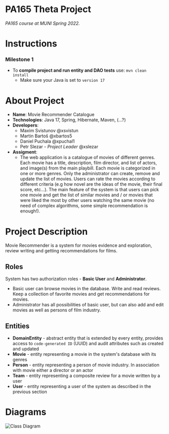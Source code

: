 # PA165 Theta Project

*PA165 course at MUNI Spring 2022.*

# Instructions

### Milestone 1

- To **compile project and run entity and DAO tests** use: `mvn clean install`
    - Make sure your Java is set to `version 17`

# About Project

- **Name**: Movie Recommender Catalogue
- **Technologies**: Java 17, Spring, Hibernate, Maven, (...?)
- **Developers**:
    - Maxim Svistunov @xsvistun
    - Martin Bartoš @xbartos5
    - Daniel Puchala @xpuchal1
    - Petr Slezar - _Project Leader_ @xslezar
- **Assigment**:
    - The web application is a catalogue of movies of different genres. Each movie has a title, description, film director, and list of actors, and image(s) from the main playbill. Each movie is categorized in one or more genres. Only the administrator can create, remove and update the list of movies. Users can rate the movies according to different criteria (e.g how novel are the ideas of the movie, their final score, etc…). The main feature of the system is that users can pick one movie and get the list of similar movies and / or movies that were liked the most by other users watching the same movie (no need of complex algorithms, some simple recommendation is enough!).


# Project Description

Movie Recommender is a system for movies evidence and exploration, review writing and getting recommendations for films.

## Roles

System has two authorization roles - **Basic User** and **Administrator**.

- Basic user can browse movies in the database. Write and read reviews. Keep a collection of favorite movies and get recommendations for movies.
- Administrator has all possibilities of basic user, but can also add and edit movies as well as persons of film industry.

## Entities

- **DomainEntity** - abstract entity that is extended by every entity, provides access to `code-generated ID` (UUID) and
  audit attributes such as created and updated
- **Movie** - entity representing a movie in the system's database with its genres
- **Person** - entity representing a person of movie industry. In association with movie either a director or an actor
- **Team** - entity representing a composite review for a movie written by a user
- **User** - entity representing a user of the system as described in the previous section

# Diagrams

![Class Diagram](https://gitlab.fi.muni.cz/xslezar/pa165-movies-recommender-catalogue/-/raw/readme/documentation/MovieRecommenderEntity.jpg)

